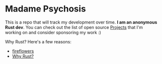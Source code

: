 # Madame Psychosis
This is a repo that will track my development over time. **I am an anonymous Rust dev**. You can check out the list of open source [Projects](projects/schedule.md) that I'm working on and consider sponsoring my work :)

Why Rust? Here's a few reasons: <br>
* [fireflowers](https://brson.github.io/fireflowers/)
* [Why Rust?](https://medium.com/paritytech/why-rust-846fd3320d3f)



